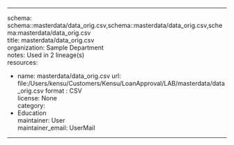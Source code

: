 


---  
schema: schema::masterdata/data_orig.csv,schema::masterdata/data_orig.csv,schema:masterdata/data_orig.csv  
title: masterdata/data_orig.csv  
organization: Sample Department  
notes: Used in 2 lineage(s)  
resources:  
  - name: masterdata/data_orig.csv 
    url: file:/Users/kensu/Customers/Kensu/LoanApproval/LAB/masterdata/data_orig.csv 
    format : CSV  
license: None  
category:
  - Education  
maintainer: User  
maintainer_email: UserMail  
---